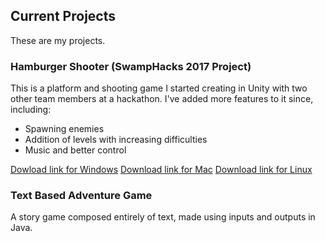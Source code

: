 ## Current Projects

These are my projects. 

### Hamburger Shooter (SwampHacks 2017 Project)

This is a platform and shooting game I started creating in Unity with two other team members at a hackathon.
I've added more features to it since, including:

* Spawning enemies
* Addition of levels with increasing difficulties
* Music and better control

[Dowload link for Windows](https://www.dropbox.com/s/tji0ds4q18n2jbd/For%20Windows.zip?dl=0)
[Download link for Mac](https://www.dropbox.com/s/tk692a3w4d8c7ls/For%20Apple.zip?dl=0)
[Download link for Linux](https://www.dropbox.com/s/ilu28g7inap787w/For%20Linux.zip?dl=0)

### Text Based Adventure Game 

A story game composed entirely of text, made using inputs and outputs in Java.


